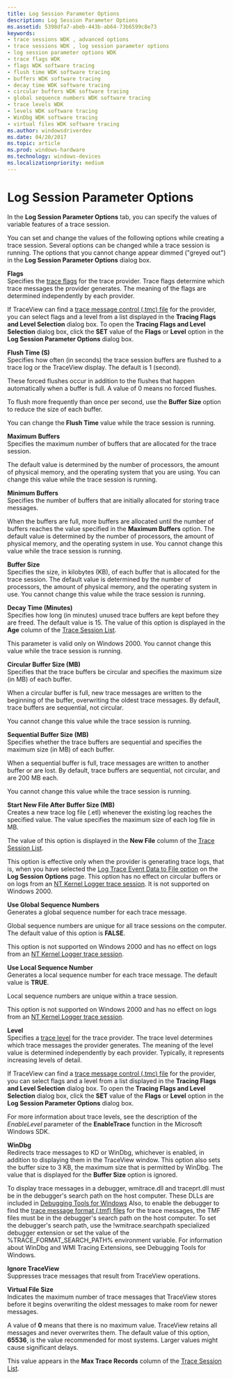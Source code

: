 ```yaml
---
title: Log Session Parameter Options
description: Log Session Parameter Options
ms.assetid: 5398dfa7-abeb-443b-ab64-73b6599c8e73
keywords:
- trace sessions WDK , advanced options
- trace sessions WDK , log session parameter options
- log session parameter options WDK
- trace flags WDK
- flags WDK software tracing
- flush time WDK software tracing
- buffers WDK software tracing
- decay time WDK software tracing
- circular buffers WDK software tracing
- global sequence numbers WDK software tracing
- trace levels WDK
- levels WDK software tracing
- WinDbg WDK software tracing
- virtual files WDK software tracing
ms.author: windowsdriverdev
ms.date: 04/20/2017
ms.topic: article
ms.prod: windows-hardware
ms.technology: windows-devices
ms.localizationpriority: medium
---
```


# Log Session Parameter Options


In the **Log Session Parameter Options** tab, you can specify the values of variable features of a trace session.

You can set and change the values of the following options while creating a trace session. Several options can be changed while a trace session is running. The options that you cannot change appear dimmed ("greyed out") in the **Log Session Parameter Options** dialog box.

<span id="Flags"></span><span id="flags"></span><span id="FLAGS"></span>**Flags**  
Specifies the [trace flags](trace-flags.md) for the trace provider. Trace flags determine which trace messages the provider generates. The meaning of the flags are determined independently by each provider.

If TraceView can find a [trace message control (.tmc) file](trace-message-control-file.md) for the provider, you can select flags and a level from a list displayed in the **Tracing Flags and Level Selection** dialog box. To open the **Tracing Flags and Level Selection** dialog box, click the **SET** value of the **Flags** or **Level** option in the **Log Session Parameter Options** dialog box.

<span id="Flush_Time__S_"></span><span id="flush_time__s_"></span><span id="FLUSH_TIME__S_"></span>**Flush Time (S)**  
Specifies how often (in seconds) the trace session buffers are flushed to a trace log or the TraceView display. The default is 1 (second).

These forced flushes occur in addition to the flushes that happen automatically when a buffer is full. A value of 0 means no forced flushes.

To flush more frequently than once per second, use the **Buffer Size** option to reduce the size of each buffer.

You can change the **Flush Time** value while the trace session is running.

<span id="Maximum_Buffers"></span><span id="maximum_buffers"></span><span id="MAXIMUM_BUFFERS"></span>**Maximum Buffers**  
Specifies the maximum number of buffers that are allocated for the trace session.

The default value is determined by the number of processors, the amount of physical memory, and the operating system that you are using. You can change this value while the trace session is running.

<span id="Minimum_Buffers"></span><span id="minimum_buffers"></span><span id="MINIMUM_BUFFERS"></span>**Minimum Buffers**  
Specifies the number of buffers that are initially allocated for storing trace messages.

When the buffers are full, more buffers are allocated until the number of buffers reaches the value specified in the **Maximum Buffers** option. The default value is determined by the number of processors, the amount of physical memory, and the operating system in use. You cannot change this value while the trace session is running.

<span id="Buffer_Size"></span><span id="buffer_size"></span><span id="BUFFER_SIZE"></span>**Buffer Size**  
Specifies the size, in kilobytes (KB), of each buffer that is allocated for the trace session. The default value is determined by the number of processors, the amount of physical memory, and the operating system in use. You cannot change this value while the trace session is running.

<span id="Decay_Time__Minutes_"></span><span id="decay_time__minutes_"></span><span id="DECAY_TIME__MINUTES_"></span>**Decay Time (Minutes)**  
Specifies how long (in minutes) unused trace buffers are kept before they are freed. The default value is 15. The value of this option is displayed in the **Age** column of the [Trace Session List](trace-session-list.md).

This parameter is valid only on Windows 2000. You cannot change this value while the trace session is running.

<span id="Circular_Buffer_Size__MB_"></span><span id="circular_buffer_size__mb_"></span><span id="CIRCULAR_BUFFER_SIZE__MB_"></span>**Circular Buffer Size (MB)**  
Specifies that the trace buffers be circular and specifies the maximum size (in MB) of each buffer.

When a circular buffer is full, new trace messages are written to the beginning of the buffer, overwriting the oldest trace messages. By default, trace buffers are sequential, not circular.

You cannot change this value while the trace session is running.

<span id="Sequential_Buffer_Size__MB_"></span><span id="sequential_buffer_size__mb_"></span><span id="SEQUENTIAL_BUFFER_SIZE__MB_"></span>**Sequential Buffer Size (MB)**  
Specifies whether the trace buffers are sequential and specifies the maximum size (in MB) of each buffer.

When a sequential buffer is full, trace messages are written to another buffer or are lost. By default, trace buffers are sequential, not circular, and are 200 MB each.

You cannot change this value while the trace session is running.

<span id="Start_New_File_After_Buffer_Size__MB_"></span><span id="start_new_file_after_buffer_size__mb_"></span><span id="START_NEW_FILE_AFTER_BUFFER_SIZE__MB_"></span>**Start New File After Buffer Size (MB)**  
Creates a new trace log file (.etl) whenever the existing log reaches the specified value. The value specifies the maximum size of each log file in MB.

The value of this option is displayed in the **New File** column of the [Trace Session List](trace-session-list.md).

This option is effective only when the provider is generating trace logs, that is, when you have selected the [Log Trace Event Data to File option](basic-trace-session-options.md) on the **Log Session Options** page. This option has no effect on circular buffers or on logs from an [NT Kernel Logger trace session](nt-kernel-logger-trace-session.md). It is not supported on Windows 2000.

<span id="Use_Global_Sequence_Numbers"></span><span id="use_global_sequence_numbers"></span><span id="USE_GLOBAL_SEQUENCE_NUMBERS"></span>**Use Global Sequence Numbers**  
Generates a global sequence number for each trace message.

Global sequence numbers are unique for all trace sessions on the computer. The default value of this option is **FALSE**.

This option is not supported on Windows 2000 and has no effect on logs from an [NT Kernel Logger trace session](nt-kernel-logger-trace-session.md).

<span id="Use_Local_Sequence_Number"></span><span id="use_local_sequence_number"></span><span id="USE_LOCAL_SEQUENCE_NUMBER"></span>**Use Local Sequence Number**  
Generates a local sequence number for each trace message. The default value is **TRUE**.

Local sequence numbers are unique within a trace session.

This option is not supported on Windows 2000 and has no effect on logs from an [NT Kernel Logger trace session](nt-kernel-logger-trace-session.md).

<span id="Level"></span><span id="level"></span><span id="LEVEL"></span>**Level**  
Specifies a [trace level](trace-level.md) for the trace provider. The trace level determines which trace messages the provider generates. The meaning of the level value is determined independently by each provider. Typically, it represents increasing levels of detail.

If TraceView can find a [trace message control (.tmc) file](trace-message-control-file.md) for the provider, you can select flags and a level from a list displayed in the **Tracing Flags and Level Selection** dialog box. To open the **Tracing Flags and Level Selection** dialog box, click the **SET** value of the **Flags** or **Level** option in the **Log Session Parameter Options** dialog box.

For more information about trace levels, see the description of the *EnableLevel* parameter of the **EnableTrace** function in the Microsoft Windows SDK.

<span id="WinDbg"></span><span id="windbg"></span><span id="WINDBG"></span>**WinDbg**  
Redirects trace messages to KD or WinDbg, whichever is enabled, in addition to displaying them in the TraceView window. This option also sets the buffer size to 3 KB, the maximum size that is permitted by WinDbg. The value that is displayed for the **Buffer Size** option is ignored.

To display trace messages in a debugger, wmitrace.dll and traceprt.dll must be in the debugger's search path on the host computer. These DLLs are included in [Debugging Tools for Windows](http://go.microsoft.com/fwlink/p/?linkid=8708) Also, to enable the debugger to find the [trace message format (.tmf) files](trace-message-format-file.md) for the trace messages, the TMF files must be in the debugger's search path on the host computer. To set the debugger's search path, use the !wmitrace.searchpath specialized debugger extension or set the value of the %TRACE\_FORMAT\_SEARCH\_PATH% environment variable. For information about WinDbg and WMI Tracing Extensions, see Debugging Tools for Windows.

<span id="Ignore_TraceView"></span><span id="ignore_traceview"></span><span id="IGNORE_TRACEVIEW"></span>**Ignore TraceView**  
Suppresses trace messages that result from TraceView operations.

<span id="Virtual_File_Size"></span><span id="virtual_file_size"></span><span id="VIRTUAL_FILE_SIZE"></span>**Virtual File Size**  
Indicates the maximum number of trace messages that TraceView stores before it begins overwriting the oldest messages to make room for newer messages.

A value of **0** means that there is no maximum value. TraceView retains all messages and never overwrites them. The default value of this option, **65536**, is the value recommended for most systems. Larger values might cause significant delays.

This value appears in the **Max Trace Records** column of the [Trace Session List](trace-session-list.md).

 

 





